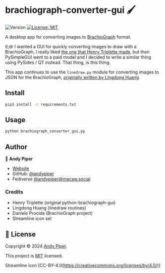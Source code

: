 # brachiograph-converter-gui 🖌️
![Version](https://img.shields.io/badge/version-0.1.0-blue.svg?cacheSeconds=2592000)
[![License: MIT](https://img.shields.io/badge/License-MIT-yellow.svg)](https://mit-license.org/)

A desktop app for converting images to [BrachioGraph](https://www.brachiograph.art/) format.

tl;dr I wanted a GUI for quickly converting images to draw with a BrachioGraph, I really liked [the one that Henry Triplette made](https://github.com/henrytriplette/python-brachiograph-gui), but then PySimpleGUI went to a paid model and I decided to write a similar thing using PySides / QT instead. That thing, is this thing.

This app continues to use the `linedraw.py` module for converting images to JSON for the BrachioGraph, [originally written by Lingdong Huang](https://github.com/LingDong-/linedraw).

## Install

```sh
pip3 install -r requirements.txt
```

## Usage

```sh
python brachiograph_converter_gui.py
```

## Author

👤 **Andy Piper**

* [Website](https://andypiper.org)
* GitHub: [@andypiper](https://github.com/andypiper)
* Fediverse [@andypiper@macaw.social](https://macaw.social/andypiper)

### Credits

* Henry Triplette (original python-brachiograph-gui)
* Lingdong Huang (linedraw routines)
* Daniele Procida (BrachioGraph project)
* Streamline icon set

## 📝 License

Copyright © 2024 [Andy Piper](https://github.com/andypiper).

This project is [MIT](https://mit-license.org/) licensed.

Streamline icon [CC-BY-4.0(https://creativecommons.org/licenses/by/4.0/)]

